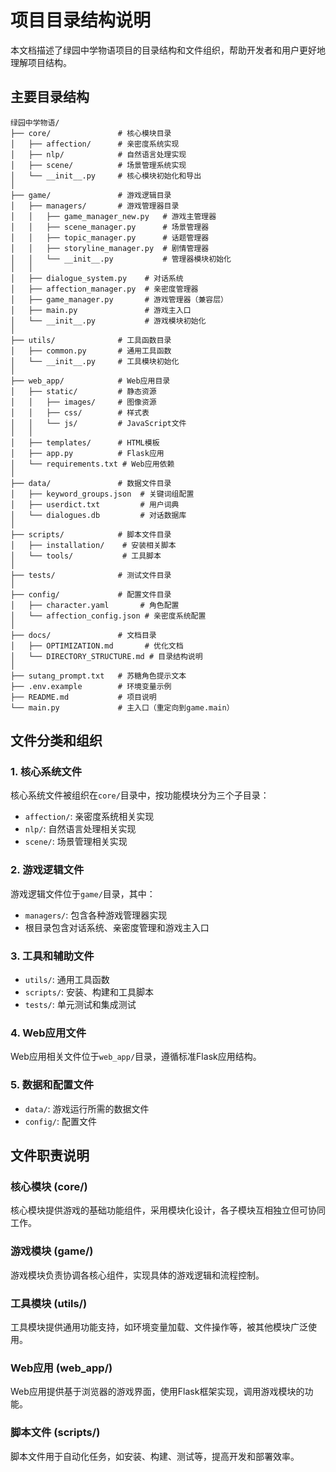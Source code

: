 # 项目目录结构说明

本文档描述了绿园中学物语项目的目录结构和文件组织，帮助开发者和用户更好地理解项目结构。

## 主要目录结构

```
绿园中学物语/
├── core/               # 核心模块目录
│   ├── affection/      # 亲密度系统实现
│   ├── nlp/            # 自然语言处理实现
│   ├── scene/          # 场景管理系统实现
│   └── __init__.py     # 核心模块初始化和导出
│
├── game/               # 游戏逻辑目录
│   ├── managers/       # 游戏管理器目录
│   │   ├── game_manager_new.py   # 游戏主管理器
│   │   ├── scene_manager.py      # 场景管理器
│   │   ├── topic_manager.py      # 话题管理器
│   │   ├── storyline_manager.py  # 剧情管理器
│   │   └── __init__.py           # 管理器模块初始化
│   │
│   ├── dialogue_system.py    # 对话系统
│   ├── affection_manager.py  # 亲密度管理器
│   ├── game_manager.py       # 游戏管理器（兼容层）
│   ├── main.py               # 游戏主入口
│   └── __init__.py           # 游戏模块初始化
│
├── utils/              # 工具函数目录
│   ├── common.py       # 通用工具函数
│   └── __init__.py     # 工具模块初始化
│
├── web_app/            # Web应用目录
│   ├── static/         # 静态资源
│   │   ├── images/     # 图像资源
│   │   ├── css/        # 样式表
│   │   └── js/         # JavaScript文件
│   │
│   ├── templates/      # HTML模板
│   ├── app.py          # Flask应用
│   └── requirements.txt # Web应用依赖
│
├── data/               # 数据文件目录
│   ├── keyword_groups.json  # 关键词组配置
│   ├── userdict.txt         # 用户词典
│   └── dialogues.db         # 对话数据库
│
├── scripts/            # 脚本文件目录
│   ├── installation/    # 安装相关脚本
│   └── tools/           # 工具脚本
│
├── tests/              # 测试文件目录
│
├── config/             # 配置文件目录
│   ├── character.yaml       # 角色配置
│   └── affection_config.json # 亲密度系统配置
│
├── docs/               # 文档目录
│   ├── OPTIMIZATION.md       # 优化文档
│   └── DIRECTORY_STRUCTURE.md # 目录结构说明
│
├── sutang_prompt.txt   # 苏糖角色提示文本
├── .env.example        # 环境变量示例
├── README.md           # 项目说明
└── main.py             # 主入口（重定向到game.main）
```

## 文件分类和组织

### 1. 核心系统文件

核心系统文件被组织在`core/`目录中，按功能模块分为三个子目录：
- `affection/`: 亲密度系统相关实现
- `nlp/`: 自然语言处理相关实现
- `scene/`: 场景管理相关实现

### 2. 游戏逻辑文件

游戏逻辑文件位于`game/`目录，其中：
- `managers/`: 包含各种游戏管理器实现
- 根目录包含对话系统、亲密度管理和游戏主入口

### 3. 工具和辅助文件

- `utils/`: 通用工具函数
- `scripts/`: 安装、构建和工具脚本
- `tests/`: 单元测试和集成测试

### 4. Web应用文件

Web应用相关文件位于`web_app/`目录，遵循标准Flask应用结构。

### 5. 数据和配置文件

- `data/`: 游戏运行所需的数据文件
- `config/`: 配置文件

## 文件职责说明

### 核心模块 (core/)

核心模块提供游戏的基础功能组件，采用模块化设计，各子模块互相独立但可协同工作。

### 游戏模块 (game/)

游戏模块负责协调各核心组件，实现具体的游戏逻辑和流程控制。

### 工具模块 (utils/)

工具模块提供通用功能支持，如环境变量加载、文件操作等，被其他模块广泛使用。

### Web应用 (web_app/)

Web应用提供基于浏览器的游戏界面，使用Flask框架实现，调用游戏模块的功能。

### 脚本文件 (scripts/)

脚本文件用于自动化任务，如安装、构建、测试等，提高开发和部署效率。 